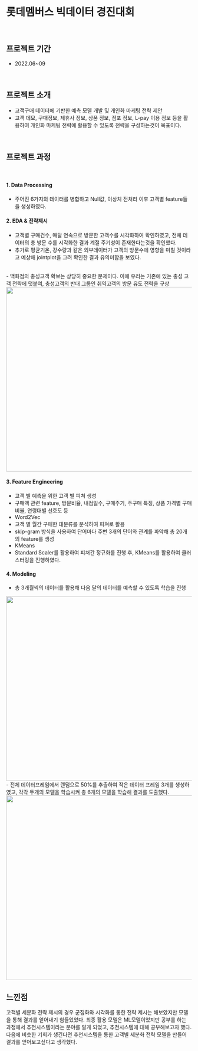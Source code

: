 # 롯데멤버스 빅데이터 경진대회

<br/>

## 프로젝트 기간
- 2022.06~09

<br/>

## 프로젝트 소개
- 고객구매 데이터에 기반한 예측 모델 개발 및 개인화 마케팅 전략 제안
- 고객 데모, 구매정보, 제휴사 정보, 상품 정보, 점포 정보, L-pay 이용 정보 등을 활용하여 개인화 마케팅 전략에 활용할 수 있도록 전략을 구성하는것이 목표이다.


<br/>

## 프로젝트 과정

<br/>

#### 1. Data Processing
- 주어진 6가지의 데이터를 병합하고 Null값, 이상치 전처리 이후 고객별 feature들을 생성하였다.

#### 2. EDA & 전략제시
- 고객별 구매건수, 매달 연속으로 방문한 고객수를 시각화하여 확인하였고, 전체 데이터의 총 방문 수를 시각화한 결과 계절 주기성이 존재한다는것을 확인했다.
- 추가로 평균기온, 강수량과 같은 외부데이터가 고객의 방문수에 영향을 미칠 것이라고 예상해 jointplot을 그려 확인한 결과 유의미함을 보였다.
<br/>
- 백화점의 충성고객 확보는 상당히 중요한 문제이다. 이에 우리는 기존에 있는 충성 고객 전략에 덧붙여, 충성고객의 반대 그룹인 취약고객의 방문 유도 전략을 구상
<img src="https://user-images.githubusercontent.com/97331900/217136750-886566a7-b2f9-4b89-aa37-2598da63c02a.png"  width="600" height="500">

#### 3. Feature Engineering
- 고객 별 예측을 위한 고객 별 피쳐 생성
 - 구매액 관련 feature, 방문비율, 내점일수, 구매주기, 주구매 특징, 상품 가격별 구매비율, 연령대별 선호도 등
- Word2Vec
 - 고객 별 월간 구매한 대분류를 분석하여 피쳐로 활용
 - skip-gram 방식을 사용하여 단어마다 주변 3개의 단어와 관계를 파악해 총 20개의 feature를 생성
- KMeans
 - Standard Scaler를 활용하여 피쳐간 정규화를 진행 후, KMeans를 활용하여 클러스터링을 진행하였다.

#### 4. Modeling
- 총 3개월씩의 데이터를 활용해 다음 달의 데이터를 예측할 수 있도록 학습을 진행

<img src="https://user-images.githubusercontent.com/97331900/217136591-08650fb5-53c1-4871-a758-0e5c32c9ab52.png"  width="600" height="500">
- 전체 데이터프레임에서 랜덤으로 50%를 추출하여 작은 데이터 프레임 3개를 생성하였고, 각각 두개의 모델을 학습시켜 총 6개의 모델을 학습해 결과를 도출했다.
<img src="https://user-images.githubusercontent.com/97331900/217136959-12e0766e-6969-4b81-8ca1-f559a3beb2be.png"  width="600" height="500">


## 느낀점
고객별 세분화 전략 제시의 경우 군집화와 시각화를 통한 전략 제시는 해보았지만 모델을 통해 결과를 얻어내기 힘들었었다.
최종 활용 모델은 ML모델이었지만 공부를 하는 과정에서 추천시스템이라는 분야를 알게 되었고, 추천시스템에 대해 공부해보고자 했다.
다음에 비슷한 기회가 생긴다면 추천시스템을 통한 고객별 세분화 전략 모델을 만들어 결과를 얻어보고싶다고 생각했다.
